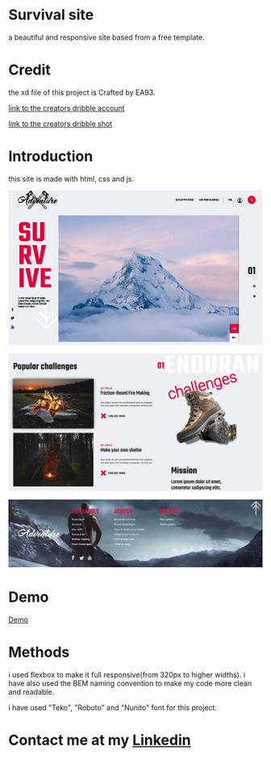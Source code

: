 
# Survival site

a beautiful and responsive site based from a free template.

# Credit
the xd file of this project is Crafted by EA93.

[link to the creators dribble account](https://dribbble.com/euroart93)

[link to the creators dribble shot](https://dribbble.com/shots/13451758-Freebie-Time-Survival-FREE-XD-Template)

# Introduction

this site is made with html, css and js.

![App Screenshot](https://github.com/Dreamer474747/Dreamer474747.github.io/blob/main/survival/header.JPG?raw=true)

![App Screenshot](https://github.com/Dreamer474747/Dreamer474747.github.io/blob/main/survival/main-1.JPG?raw=true)

![App Screenshot](https://github.com/Dreamer474747/Dreamer474747.github.io/blob/main/survival/footer.JPG?raw=true)

# Demo
[Demo](https://dreamer474747.github.io/survival/)

# Methods

i used flexbox to make it full responsive(from 320px to higher widths). i have also used the BEM naming convention to make my code more clean and readable.

i have used "Teko", "Roboto" and "Nunito" font for this project.

# Contact me at my [Linkedin](https://linkedin.com/in/mobin-taataghi)
